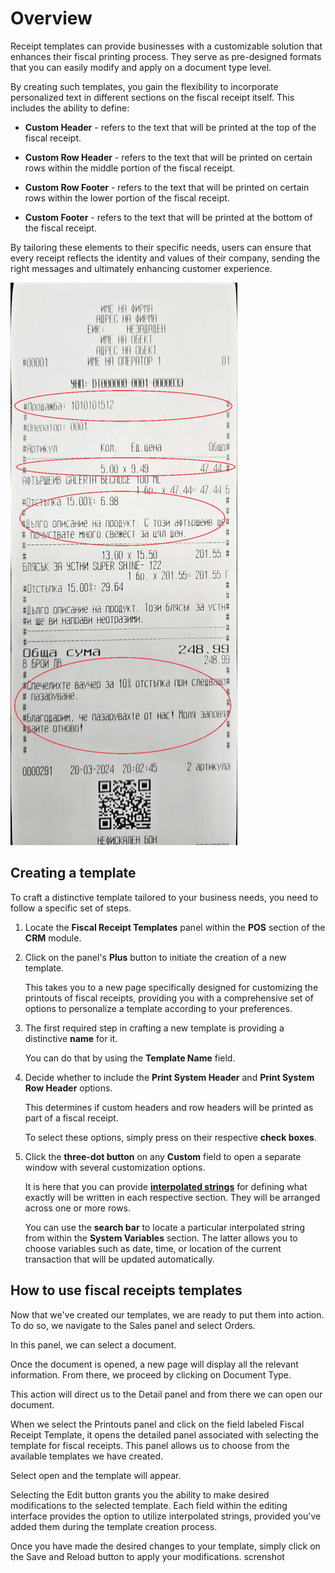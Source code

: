 # Overview

Receipt templates can provide businesses with a customizable solution that enhances their fiscal printing process. They serve as pre-designed formats that you can easily modify and apply on a document type level.

By creating such templates, you gain the flexibility to incorporate personalized text in different sections on the fiscal receipt itself. This includes the ability to define:

* **Custom Header** - refers to the text that will be printed at the top of the fiscal receipt.
  
* **Custom Row Header** - refers to the text that will be printed on certain rows within the middle portion of the fiscal receipt.
  
* **Custom Row Footer** - refers to the text that will be printed on certain rows within the lower portion of the fiscal receipt.
  
* **Custom Footer** - refers to the text that will be printed at the bottom of the fiscal receipt.

By tailoring these elements to their specific needs, users can ensure that every receipt reflects the identity and values of their company, sending the right messages and ultimately enhancing customer experience.

![Pictures](pictures/mceclip5png.png)

## Creating a template

To craft a distinctive template tailored to your business needs, you need to follow a specific set of steps.

1. Locate the **Fiscal Receipt Templates** panel within the **POS** section of the **CRM** module.

2. Click on the panel's **Plus** button to initiate the creation of a new template.

   This takes you to a new page specifically designed for customizing the printouts of fiscal receipts, providing you     with a comprehensive set of options to personalize a template according to your preferences.

3. The first required step in crafting a new template is providing a distinctive **name** for it.
   
   You can do that by using the **Template Name** field.

4. Decide whether to include the **Print System Header** and **Print System Row Header** options.

   This determines if custom headers and row headers will be printed as part of a fiscal receipt.

   To select these options, simply press on their respective **check boxes**. 

5. Click the **three-dot button** on any **Custom** field to open a separate window with several customization options. 

   It is here that you can provide **[interpolated strings](https://docs.erp.net/tech/advanced/string-interpolation/index.html)** for defining what exactly will be written in each respective section. They will be
   arranged across one or more rows.
   
   You can use the **search bar** to locate a particular interpolated string from within the **System Variables**
   section. The latter allows you to choose variables such as date, time, or location of the current transaction that
   will be updated automatically.
 
## How to use fiscal receipts templates

Now that we've created our templates, we are ready to put them into action. To do so, we navigate to the Sales panel and select Orders.
 
In this panel, we can select a document.
 
Once the document is opened, a new page will display all the relevant information. From there, we proceed by clicking on Document Type. 
 
This action will direct us to the Detail panel and from there we can open our document.

When we select the Printouts panel and click on the field labeled Fiscal Receipt Template, it opens the detailed panel associated with selecting the template for fiscal receipts. This panel allows us to choose from the available templates we have created.

Select open and the template will appear.

Selecting the Edit button grants you the ability to make desired modifications to the selected template. Each field within the editing interface provides the option to utilize interpolated strings, provided you've added them during the template creation process.

Once you have made the desired changes to your template, simply click on the Save and Reload button to apply your modifications.
screnshot
